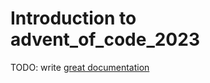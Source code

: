 # Introduction to advent_of_code_2023

TODO: write [great documentation](http://jacobian.org/writing/what-to-write/)
